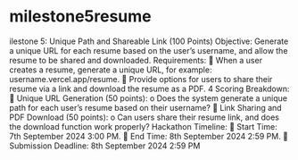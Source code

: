 # milestone5resume
ilestone 5: Unique Path and Shareable Link (100 Points) 
Objective:
Generate a unique URL for each resume based on the user’s username, and allow the resume to be 
shared and downloaded. 
Requirements: 
 When a user creates a resume, generate a unique URL, for example: 
username.vercel.app/resume. 
 Provide options for users to share their resume via a link and download the resume as a 
PDF. 
4 
Scoring Breakdown: 
 Unique URL Generation (50 points):
o Does the system generate a unique path for each user’s resume based on their 
username? 
 Link Sharing and PDF Download (50 points):
o Can users share their resume link, and does the download function work properly? 
Hackathon Timeline: 
 Start Time: 7th September 2024 3:00 PM. 
 End Time: 8th September 2024 2:59 PM. 
 Submission Deadline: 8th September 2024 2:59 PM
